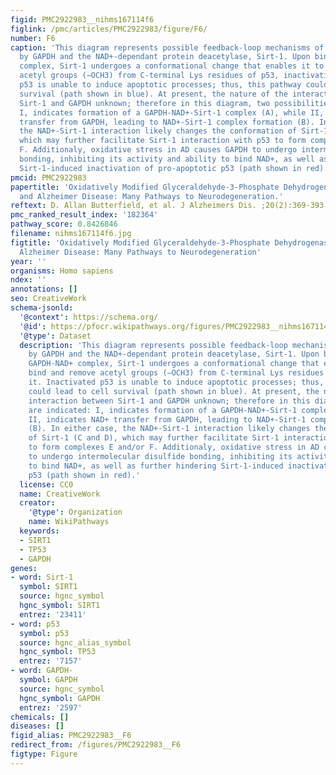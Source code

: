 ```yaml
---
figid: PMC2922983__nihms167114f6
figlink: /pmc/articles/PMC2922983/figure/F6/
number: F6
caption: 'This diagram represents possible feedback-loop mechanisms of p53 modulation
  by GAPDH and the NAD+-dependant protein deacetylase, Sirt-1. Upon binding the GAPDH-NAD+
  complex, Sirt-1 undergoes a conformational change that enables it to bind and remove
  acetyl groups (−OCH3) from C-terminal Lys residues of p53, inactivating it. Inactivated
  p53 is unable to induce apoptotic processes; thus, this pathway could lead to cell
  survival (path shown in blue). At present, the nature of the interaction between
  Sirt-1 and GAPDH unknown; therefore in this diagram, two possibilities are indicated:
  I, indicates formation of a GAPDH-NAD+-Sirt-1 complex (A), while II, indicates NAD+
  transfer from GAPDH, leading to NAD+-Sirt-1 complex formation (B). In either case,
  the NAD+-Sirt-1 interaction likely changes the conformation of Sirt-1 (C and D),
  which may further facilitate Sirt-1 interaction with p53 to form complexes E and/or
  F. Additionaly, oxidative stress in AD causes GAPDH to undergo intermolecular disulfide
  bonding, inhibiting its activity and ability to bind NAD+, as well as further hindering
  Sirt-1-induced inactivation of pro-apoptotic p53 (path shown in red).'
pmcid: PMC2922983
papertitle: 'Oxidatively Modified Glyceraldehyde-3-Phosphate Dehydrogenase (GAPDH)
  and Alzheimer Disease: Many Pathways to Neurodegeneration.'
reftext: D. Allan Butterfield, et al. J Alzheimers Dis. ;20(2):369-393.
pmc_ranked_result_index: '182364'
pathway_score: 0.8426846
filename: nihms167114f6.jpg
figtitle: 'Oxidatively Modified Glyceraldehyde-3-Phosphate Dehydrogenase (GAPDH) and
  Alzheimer Disease: Many Pathways to Neurodegeneration'
year: ''
organisms: Homo sapiens
ndex: ''
annotations: []
seo: CreativeWork
schema-jsonld:
  '@context': https://schema.org/
  '@id': https://pfocr.wikipathways.org/figures/PMC2922983__nihms167114f6.html
  '@type': Dataset
  description: 'This diagram represents possible feedback-loop mechanisms of p53 modulation
    by GAPDH and the NAD+-dependant protein deacetylase, Sirt-1. Upon binding the
    GAPDH-NAD+ complex, Sirt-1 undergoes a conformational change that enables it to
    bind and remove acetyl groups (−OCH3) from C-terminal Lys residues of p53, inactivating
    it. Inactivated p53 is unable to induce apoptotic processes; thus, this pathway
    could lead to cell survival (path shown in blue). At present, the nature of the
    interaction between Sirt-1 and GAPDH unknown; therefore in this diagram, two possibilities
    are indicated: I, indicates formation of a GAPDH-NAD+-Sirt-1 complex (A), while
    II, indicates NAD+ transfer from GAPDH, leading to NAD+-Sirt-1 complex formation
    (B). In either case, the NAD+-Sirt-1 interaction likely changes the conformation
    of Sirt-1 (C and D), which may further facilitate Sirt-1 interaction with p53
    to form complexes E and/or F. Additionaly, oxidative stress in AD causes GAPDH
    to undergo intermolecular disulfide bonding, inhibiting its activity and ability
    to bind NAD+, as well as further hindering Sirt-1-induced inactivation of pro-apoptotic
    p53 (path shown in red).'
  license: CC0
  name: CreativeWork
  creator:
    '@type': Organization
    name: WikiPathways
  keywords:
  - SIRT1
  - TP53
  - GAPDH
genes:
- word: Sirt-1
  symbol: SIRT1
  source: hgnc_symbol
  hgnc_symbol: SIRT1
  entrez: '23411'
- word: p53
  symbol: p53
  source: hgnc_alias_symbol
  hgnc_symbol: TP53
  entrez: '7157'
- word: GAPDH-
  symbol: GAPDH
  source: hgnc_symbol
  hgnc_symbol: GAPDH
  entrez: '2597'
chemicals: []
diseases: []
figid_alias: PMC2922983__F6
redirect_from: /figures/PMC2922983__F6
figtype: Figure
---
```

